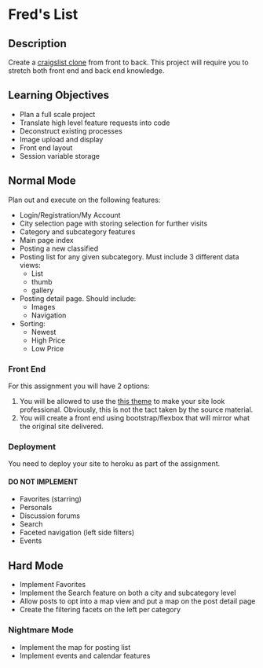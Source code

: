 # Fred's List

## Description
Create a [craigslist clone](http://www.craigslist.org/) from front to back.  This project will 
require you to stretch both front end and back end knowledge.

## Learning Objectives

* Plan a full scale project
* Translate high level feature requests into code
* Deconstruct existing processes
* Image upload and display
* Front end layout 
* Session variable storage

## Normal Mode
Plan out and execute on the following features:
* Login/Registration/My Account
* City selection page with storing selection for further visits
* Category and subcategory features
* Main page index
* Posting a new classified
* Posting list for any given subcategory. Must include 3 different data views:
	* List
	* thumb
	* gallery
* Posting detail page.  Should include:
	* Images
	* Navigation
* Sorting:
	* Newest
	* High Price
	* Low Price

### Front End
For this assignment you will have 2 options:
1. You will be allowed to use the [this theme](https://www.dropbox.com/s/e9z8jt3ldugh87l/classified-ads.zip?dl=0) to make your site look professional.  Obviously, this is not the tact taken by the source material.
2. You will create a front end using bootstrap/flexbox that will mirror what the original site delivered.

### Deployment
You need to deploy your site to heroku as part of the assignment.

#### DO NOT IMPLEMENT
* Favorites (starring)
* Personals
* Discussion forums
* Search
* Faceted navigation (left side filters)
* Events

## Hard Mode
* Implement Favorites
* Implement the Search feature on both a city and subcategory level
* Allow posts to opt into a map view and put a map on the post detail page
* Create the filtering facets on the left per category

### Nightmare Mode 
* Implement the map for posting list
* Implement events and calendar features
